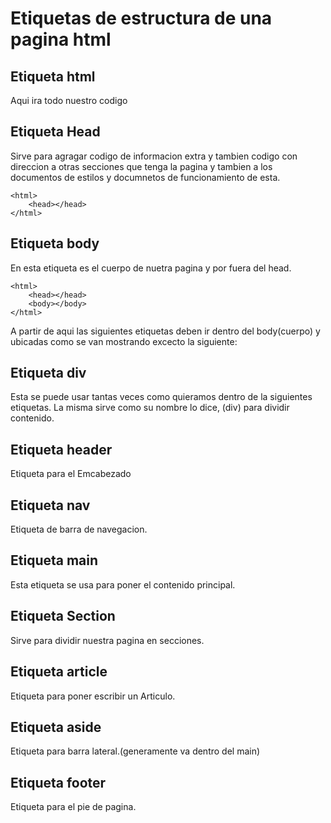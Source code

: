 # Etiquetas de estructura de una pagina html
## Etiqueta html
Aqui ira todo nuestro codigo
## Etiqueta Head
Sirve para agragar codigo de informacion extra y tambien codigo con direccion a otras secciones que tenga la pagina y tambien a los documentos de estilos y documnetos de funcionamiento de esta.
```
<html>
    <head></head>
</html>
```
## Etiqueta body
En esta etiqueta es el cuerpo de nuetra pagina y por fuera del head.
```
<html>
    <head></head>
    <body></body>
</html>
```
A partir de aqui las siguientes etiquetas deben ir dentro del body(cuerpo) y ubicadas como se van mostrando excecto la siguiente:
## Etiqueta div
Esta se puede usar tantas veces como quieramos dentro de la siguientes etiquetas. La misma sirve como su nombre lo dice, (div) para dividir contenido.
## Etiqueta header
Etiqueta para el Emcabezado
## Etiqueta nav
Etiqueta de barra de navegacion.
## Etiqueta main
Esta etiqueta se usa para poner el contenido principal.
## Etiqueta Section
Sirve para dividir nuestra pagina en secciones.
## Etiqueta article
Etiqueta para poner escribir un Articulo.
## Etiqueta aside
Etiqueta para barra lateral.(generamente va dentro del main)
## Etiqueta footer
Etiqueta para el pie de pagina.
